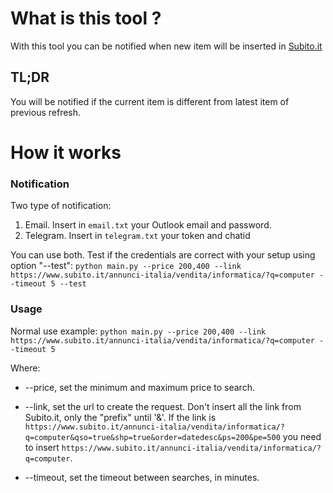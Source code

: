 # What is this tool ?

With this tool you can be notified when new item will be inserted in [Subito.it](https://www.subito.it/)

## TL;DR
You will be notified if the current item is different from latest item of previous refresh.


# How it works

### Notification
Two type of notification:
1. Email. Insert in ```email.txt``` your Outlook email and password.
2. Telegram. Insert in ```telegram.txt``` your token and chatid

You can use both.
Test if the credentials are correct with your setup using option "--test": ```python main.py --price 200,400 --link https://www.subito.it/annunci-italia/vendita/informatica/?q=computer --timeout 5 --test```


### Usage
Normal use example: ```python main.py --price 200,400 --link https://www.subito.it/annunci-italia/vendita/informatica/?q=computer --timeout 5```

Where:
* --price, set the minimum and maximum price to search.

* --link, set the url to create the request. Don't insert all the link from Subito.it, only the "prefix" until '&'. If the link is ```https://www.subito.it/annunci-italia/vendita/informatica/?q=computer&qso=true&shp=true&order=datedesc&ps=200&pe=500``` you need to insert ```https://www.subito.it/annunci-italia/vendita/informatica/?q=computer```.

* --timeout, set the timeout between searches, in minutes.


